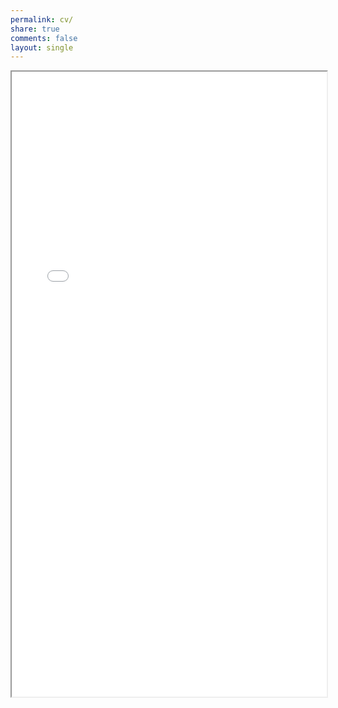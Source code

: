 ```yaml
---
permalink: cv/
share: true
comments: false
layout: single
---
```


<iframe src="/assets/docs/CV_Werner_en.pdf" width="100%" height="1000px"></iframe>
